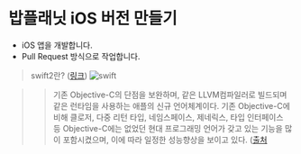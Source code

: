 # 밥플래닛 iOS 버전 만들기

* iOS 앱을 개발합니다.
* Pull Request 방식으로 작업합니다.

> swift2란? ([링크](https://developer.apple.com/swift/))
> ![swift](https://upload.wikimedia.org/wikipedia/commons/thumb/9/9d/Swift_logo.svg/130px-Swift_logo.svg.png)
 
>> 기존 Objective-C의 단점을 보완하며, 같은 LLVM컴파일러로 빌드되며 같은 런타임을 사용하는 애플의 신규 언어체계이다. 기존 Objective-C에 비해 클로저, 다중 리턴 타입, 네임스페이스, 제네릭스, 타입 인터페이스 등 Objective-C에는 없었던 현대 프로그래밍 언어가 갖고 있는 기능을 많이 포함시켰으며, 이에 따라 일정한 성능향상을 보이고 있다. ([출처](https://namu.wiki/w/Swift(%ED%94%84%EB%A1%9C%EA%B7%B8%EB%9E%98%EB%B0%8D%20%EC%96%B8%EC%96%B4))

